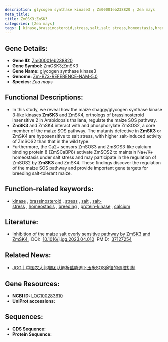 ```yaml
---
description: glycogen synthase kinase3 ; Zm00001eb238820 ; Zea mays
meta_title:
title: ZmGSK3;ZmSK3
categories: [Zea mays]
tags: [ kinase,brassinosteroid,stress,salt,salt stress,homeostasis,breeding,protein kinase,calcium ]
---
```


## Gene Details:
- **Gene ID:**	[Zm00001eb238820](https://www.maizegdb.org/gene_center/gene/Zm00001eb238820)
- **Gene Symbol:** ZmGSK3;ZmSK3
- **Gene Name:** glycogen synthase kinase3
- **Genome:** [Zm-B73-REFERENCE-NAM-5.0](https://www.maizegdb.org/genome/assembly/Zm-B73-REFERENCE-NAM-5.0)
- **Species:** *Zea mays*

## Functional Descriptions:
   - In this study, we reveal how the maize shaggy/glycogen synthase kinase 3-like kinases **ZmSK3** and ZmSK4, orthologs of brassinosteroid insensitive 2 in Arabidopsis thaliana, regulate the maize SOS pathway.
   - **ZmSK3** and ZmSK4 interact with and phosphorylate ZmSOS2, a core member of the maize SOS pathway. The mutants defective in **ZmSK3** or ZmSK4 are hyposensitive to salt stress, with higher salt-induced activity of ZmSOS2 than that in the wild type.
   - Furthermore, the Ca2+ sensors ZmSOS3 and ZmSOS3-like calcium binding protein 8 (ZmSCaBP8) activate ZmSOS2 to maintain Na+/K+ homeostasis under salt stress and may participate in the regulation of ZmSOS2 by **ZmSK3** and ZmSK4. These findings discover the regulation of the maize SOS pathway and provide important gene targets for breeding salt-tolerant maize.

## Function-related keywords:
- [kinase](/tags/kinase/)&nbsp;,&nbsp;[brassinosteroid](/tags/brassinosteroid/)&nbsp;,&nbsp;[stress](/tags/stress/)&nbsp;,&nbsp;[salt](/tags/salt/)&nbsp;,&nbsp;[salt-stress](/tags/salt-stress/)&nbsp;,&nbsp;[homeostasis](/tags/homeostasis/)&nbsp;,&nbsp;[breeding](/tags/breeding/)&nbsp;,&nbsp;[protein-kinase](/tags/protein-kinase/)&nbsp;,&nbsp;[calcium](/tags/calcium/)

## Literature:
   - [Inhibition of the maize salt overly sensitive pathway by ZmSK3 and ZmSK4.]( https://www.sciencedirect.com/science/article/pii/S1673852723000978?via%3Dihub)&nbsp;&nbsp;DOI:&nbsp;&nbsp;[10.1016/j.jgg.2023.04.010](https://www.sciencedirect.com/science/article/pii/S1673852723000978?via%3Dihub)&nbsp;&nbsp;PMID:&nbsp;&nbsp;[37127254](https://pubmed.ncbi.nlm.nih.gov/37127254/)

## Related News:
   - [JGG｜中国农大郭岩团队解析盐胁迫下玉米SOS途径的调控机制](https://mp.weixin.qq.com/s/gUQP-zuzfb9JtTU8k_vBdw)

## Gene Resources:
- **NCBI ID:** [LOC100283610](https://www.ncbi.nlm.nih.gov/gene/?term=LOC100283610)
- **UniProt accessions:** [](https://www.uniprot.org/uniprotkb//entry)



## Sequences:
- **CDS Sequence:**
- **Protein Sequence:**
